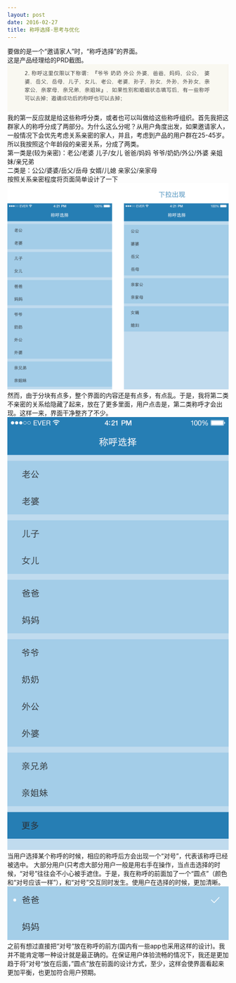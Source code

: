 ```yaml
---
layout: post
date: 2016-02-27
title: 称呼选择-思考与优化
---
```

要做的是一个“邀请家人”时，“称呼选择”的界面。
<br>这是产品经理给的PRD截图。
![layout borken by border-boxing](/images/abc.png)
<br>我的第一反应就是给这些称呼分类，或者也可以叫做给这些称呼组织。首先我把这群家人的称呼分成了两部分。为什么这么分呢？从用户角度出发，如果邀请家人，一般情况下会优先考虑关系亲密的家人，并且，考虑到产品的用户群在25-45岁。所以我按照这个年龄段的亲密关系，分成了两类。
<br>第一类是(较为亲密)：老公/老婆  儿子/女儿  爸爸/妈妈  爷爷/奶奶/外公/外婆  亲姐妹/亲兄弟
<br>二类是：公公/婆婆/岳父/岳母  女婿/儿媳  亲家公/亲家母
<br>按照关系亲密程度将页面简单设计了一下
![layout borken by border-boxing](/images/abcd.png)
<br>然而，由于分块有点多，整个界面的内容还是有点多，有点乱。于是，我将第二类不亲密的关系给隐藏了起来，放在了更多里面，用户点击是，第二类称呼才会出现。这样一来，界面干净整齐了不少。
![layout borken by border-boxing](/images/abcde.png)
<br>当用户选择某个称呼的时候，相应的称呼后方会出现一个“对号”，代表该称呼已经被选中。
大部分用户(只考虑大部分用户一般是用右手在操作，当点击选择的时候，“对号”往往会不小心被手遮住。于是，我在称呼的前面加了一个“圆点”（颜色和“对号应该一样”），和“对号”交互同时发生。使用户在选择的时候，更加清晰。
![layout borken by border-boxing](/images/abcdef.png)
<br>之前有想过直接把“对号“放在称呼的前方(国内有一些app也采用这样的设计)。我并不能肯定哪一种设计就是最正确的。在保证用户体验流畅的情况下，我还是更加趋于将”对号“放在后面，”圆点”放在前面的设计方式，至少，这样会使界面看起来更加平衡，也更加符合用户预期。
